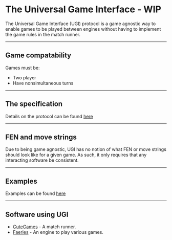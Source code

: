 # The Universal Game Interface - WIP
The Universal Game Interface (UGI) protocol is a game agnostic way to enable games to be played between engines without having to implement the game rules in the match runner.

---

## Game compatability
Games must be:
- Two player
- Have nonsimultaneous turns

---

## The specification
Details on the protocol can be found [here](./ugi.md)

---

## FEN and move strings
Due to being game agnostic, UGI has no notion of what FEN or move strings should look like for a given game. As such, it only requires that any interacting software be consistent.

---

## Examples
Examples can be found [here](./example.md)

---

## Software using UGI
- [CuteGames](https://github.com/kz04px/cutegames) - A match runner.
- [Faeries](https://github.com/kz04px/faeries) - An engine to play various games.
